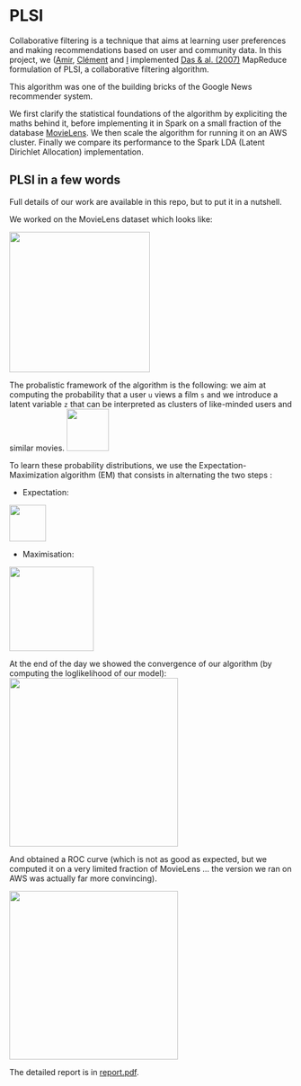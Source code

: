 # PLSI

Collaborative filtering is a technique that aims at learning user preferences and making recommendations based on user and community data. In this project, we ([Amir](https://github.com/amirbenmahjoub), [Clément](https://github.com/clemonster) and [I](https://github.com/SachaIZADI) implemented [Das & al. (2007)](http://citeseerx.ist.psu.edu/viewdoc/download?doi=10.1.1.80.4329&rep=rep1&type=pdf) MapReduce formulation of PLSI, a collaborative filtering algorithm. 

This algorithm was one of the building bricks of the Google News recommender system. 

We first clarify the statistical foundations of the algorithm by expliciting the maths behind it, before implementing it in Spark on a small fraction of the database [MovieLens](https://grouplens.org/datasets/movielens/). We then scale the algorithm for running it on an AWS cluster.
Finally we compare its performance to the Spark LDA (Latent Dirichlet Allocation) implementation.


## PLSI in a few words

Full details of our work are available in this repo, but to put it in a nutshell.

We worked on the MovieLens dataset which looks like:

<img src = "Img/dataset.png" height="250">

The probalistic framework of the algorithm is the following: we aim at computing the probability that a user `u` views a film `s` and we introduce a latent variable `z` that can be interpreted as clusters of like-minded users and similar movies.
<img src = "Img/probabilistic_model.png" height="75">

To learn these probability distributions, we use the Expectation-Maximization algorithm (EM) that consists in alternating the two steps :

- Expectation:
<img src = "Img/E_step.png" height="65">

- Maximisation:
<img src = "Img/M_step.png" height="150">

At the end of the day we showed the convergence of our algorithm (by computing the loglikelihood of our model):
<img src = "Img/loglikelihood.png" height="300">

And obtained a ROC curve (which is not as good as expected, but we computed it on a very limited fraction of MovieLens ... the version we ran on AWS was actually far more convincing).

<img src = "Img/ROC.png" height="300">

The detailed report is in [report.pdf](report.pdf).
